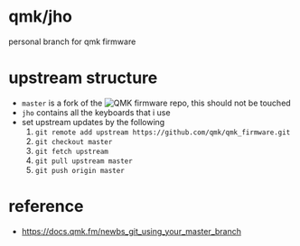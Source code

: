 # qmk/jho

personal branch for qmk firmware

# upstream structure

* `master` is a fork of the ![QMK firmware](https://github.com/qmk/qmk_firmware) repo, this should not be touched
* `jho` contains all the keyboards that i use
* set upstream updates by the following
  1. `git remote add upstream https://github.com/qmk/qmk_firmware.git`
  2. `git checkout master`
  3. `git fetch upstream`
  4. `git pull upstream master`
  5. `git push origin master`

# reference 

* https://docs.qmk.fm/newbs_git_using_your_master_branch
